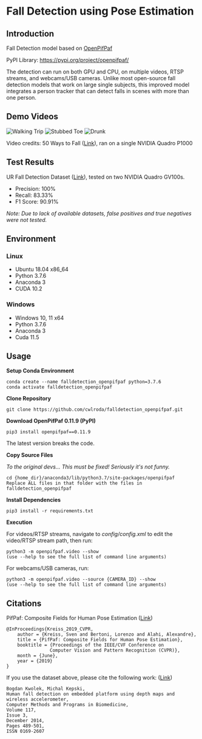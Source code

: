 # Fall Detection using Pose Estimation

## Introduction
Fall Detection model based on [OpenPifPaf](https://github.com/vita-epfl/openpifpaf)

PyPI Library: https://pypi.org/project/openpifpaf/

The detection can run on both GPU and CPU, on multiple videos, RTSP streams, and webcams/USB cameras. Unlike most open-source fall detection models that work on large single subjects, this improved model integrates a person tracker that can detect falls in scenes with more than one person.

## Demo Videos
![Walking Trip](https://github.com/cwlroda/falldetection_openpifpaf/blob/master/media/walking_trip.gif)
![Stubbed Toe](https://github.com/cwlroda/falldetection_openpifpaf/blob/master/media/stubbed_toe.gif)
![Drunk](https://github.com/cwlroda/falldetection_openpifpaf/blob/master/media/drunk.gif)

Video credits: 50 Ways to Fall ([Link](https://www.youtube.com/watch?v=8Rhimam6FgQ)), ran on a single NVIDIA Quadro P1000

## Test Results
UR Fall Detection Dataset ([Link](http://fenix.univ.rzeszow.pl/~mkepski/ds/uf.html)), tested on two NVIDIA Quadro GV100s.
- Precision: 100%
- Recall: 83.33%
- F1 Score: 90.91%

_Note: Due to lack of available datasets, false positives and true negatives were not tested._

## Environment
### Linux
- Ubuntu 18.04 x86_64
- Python 3.7.6
- Anaconda 3
- CUDA 10.2

### Windows
- Windows 10, 11 x64
- Python 3.7.6
- Anaconda 3
- Cuda 11.5

## Usage
**Setup Conda Environment**
```console
conda create --name falldetection_openpifpaf python=3.7.6
conda activate falldetection_openpifpaf
```

**Clone Repository**
```console
git clone https://github.com/cwlroda/falldetection_openpifpaf.git
```

**Download OpenPifPaf 0.11.9 (PyPI)**
```console
pip3 install openpifpaf==0.11.9
```
The latest version breaks the code.

**Copy Source Files**

_To the original devs... This must be fixed! Seriously it's not funny._
```console
cd {home_dir}/anaconda3/lib/python3.7/site-packages/openpifpaf
Replace ALL files in that folder with the files in falldetection_openpifpaf
```


**Install Dependencies**
```console
pip3 install -r requirements.txt
```

**Execution**

For videos/RTSP streams, navigate to _config/config.xml_ to edit the video/RTSP stream path, then run:
```console
python3 -m openpifpaf.video --show
(use --help to see the full list of command line arguments)
```
For webcams/USB cameras, run:
```console
python3 -m openpifpaf.video --source {CAMERA_ID} --show
(use --help to see the full list of command line arguments)
```

## Citations
PifPaf: Composite Fields for Human Pose Estimation ([Link](http://openaccess.thecvf.com/content_CVPR_2019/html/Kreiss_PifPaf_Composite_Fields_for_Human_Pose_Estimation_CVPR_2019_paper.html))

    @InProceedings{Kreiss_2019_CVPR,
        author = {Kreiss, Sven and Bertoni, Lorenzo and Alahi, Alexandre},
        title = {PifPaf: Composite Fields for Human Pose Estimation},
        booktitle = {Proceedings of the IEEE/CVF Conference on
                    Computer Vision and Pattern Recognition (CVPR)},
        month = {June},
        year = {2019}
    }

If you use the dataset above, please cite the following work: ([Link](http://home.agh.edu.pl/~bkw/research/pdf/2014/KwolekKepski_CMBP2014.pdf))

    Bogdan Kwolek, Michal Kepski,
    Human fall detection on embedded platform using depth maps and wireless accelerometer,
    Computer Methods and Programs in Biomedicine,
    Volume 117,
    Issue 3,
    December 2014,
    Pages 489-501,
    ISSN 0169-2607
